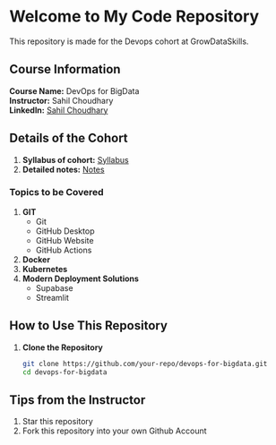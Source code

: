 # Welcome to My Code Repository

This repository is made for the Devops cohort at GrowDataSkills.

## Course Information

**Course Name:** DevOps for BigData  
**Instructor:** Sahil Choudhary  
**LinkedIn:** [Sahil Choudhary](https://www.linkedin.com/in/offiicialhksahil/)

## Details of the Cohort
1. **Syllabus of cohort:** [Syllabus](https://hksahil.notion.site/Syllabus-ad77970c93a54bac8bf4b73be2dafb77?pvs=4)
2. **Detailed notes:** [Notes](https://hksahil.notion.site/DevOps-Bootcamp-c485182b26764de0b87202aaab1ad8fc?pvs=4)

### Topics to be Covered

1. **GIT**
    - Git
    - GitHub Desktop
    - GitHub Website
    - GitHub Actions
2. **Docker**
3. **Kubernetes**
4. **Modern Deployment Solutions**
    - Supabase
    - Streamlit

## How to Use This Repository

1. **Clone the Repository**
   ```bash
   git clone https://github.com/your-repo/devops-for-bigdata.git
   cd devops-for-bigdata

## Tips from the Instructor
1. Star this repository
2. Fork this repository into your own Github Account

